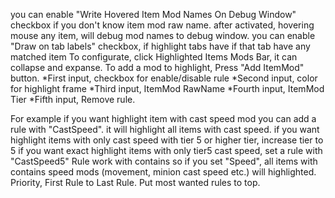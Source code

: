 you can enable "Write Hovered Item Mod Names On Debug Window" checkbox if you don't know item mod raw name. after activated, hovering mouse any item, will debug mod names to debug window.
you can enable "Draw on tab labels" checkbox, if highlight tabs have if that tab have any matched item
To configurate, click Highlighted Items Mods Bar, it can collapse and expanse.
To add a mod to highlight, Press "Add ItemMod" button. 
  *First input, checkbox for enable/disable rule
  *Second input, color for highlight frame
  *Third input, ItemMod RawName
  *Fourth input, ItemMod Tier
  *Fifth input, Remove rule.

For example if you want highlight item with cast speed mod you can add a rule with "CastSpeed". it will highlight all items with cast speed.
if you want highlight items with only cast speed with tier 5 or higher tier, increase tier to 5
if you want exact highlight items with only tier5 cast speed, set a rule with "CastSpeed5"
Rule work with contains so if you set "Speed", all items with contains speed mods (movement, minion cast speed etc.) will highlighted.
Priority, First Rule to Last Rule. Put most wanted rules to top.
